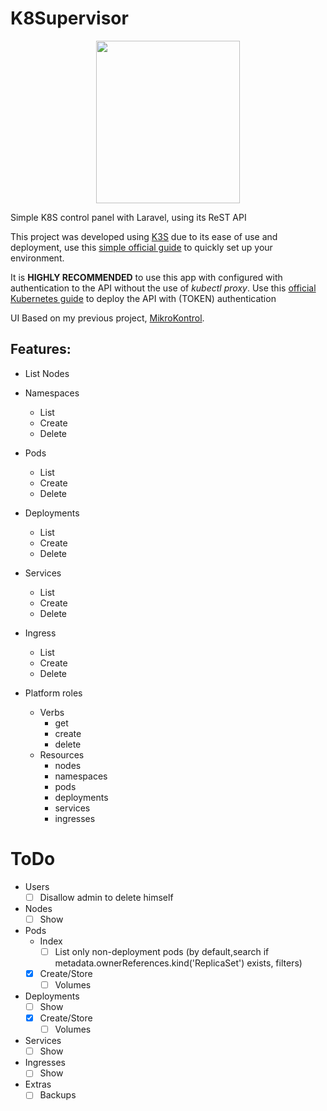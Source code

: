 # K8Supervisor
<p align="center">
<img width="230" height="260" align="center" src="https://github.com/freemann350/K8Supervisor/blob/main/public/img/favicon.png">
</p>

Simple K8S control panel with Laravel, using its ReST API

This project was developed using [K3S](https://k3s.io) due to its ease of use and deployment, use this [simple official guide](https://docs.k3s.io/quick-start) to quickly set up your environment.

It is **HIGHLY RECOMMENDED** to use this app with configured with authentication to the API without the use of *kubectl proxy*. Use this [official Kubernetes guide](https://kubernetes.io/docs/tasks/administer-cluster/access-cluster-api/?amp;amp#without-kubectl-proxy) to deploy the API with (TOKEN) authentication

UI Based on my previous project, [MikroKontrol](https://https://github.com/freemann350/MikroKontrol).

## Features:

- List Nodes
- Namespaces

  - List
  - Create
  - Delete
- Pods

  - List
  - Create
  - Delete
- Deployments

  - List
  - Create
  - Delete
- Services

  - List
  - Create
  - Delete
- Ingress

  - List
  - Create
  - Delete
- Platform roles

  - Verbs
    - get
    - create
    - delete
  - Resources
    - nodes
    - namespaces
    - pods
    - deployments
    - services
    - ingresses

# ToDo

- Users
  - [ ] Disallow admin to delete himself
- Nodes
  - [ ] Show
- Pods
  - Index
    - [ ] List only non-deployment pods (by default,search if metadata.ownerReferences.kind('ReplicaSet') exists, filters)
  - [x] Create/Store
    - [ ] Volumes
- Deployments
  - [ ] Show
  - [x] Create/Store
    - [ ] Volumes
- Services
  - [ ] Show
- Ingresses
  - [ ] Show

- Extras
  - [ ] Backups